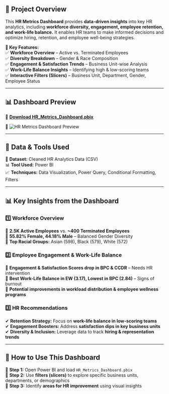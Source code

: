 ## **📌 Project Overview**
This **HR Metrics Dashboard** provides **data-driven insights** into key HR analytics, including **workforce diversity, engagement, employee retention, and work-life balance.** It enables HR teams to make informed decisions and optimize hiring, retention, and employee well-being strategies.

**🔹 Key Features:**  
✅ **Workforce Overview** – Active vs. Terminated Employees  
✅ **Diversity Breakdown** – Gender & Race Composition  
✅ **Engagement & Satisfaction Trends** – Business Unit-wise Analysis  
✅ **Work-Life Balance Insights** – Identifying high & low-scoring teams  
✅ **Interactive Filters (Slicers)** – Business Unit, Department, Gender, Employee Status  

---

## **📊 Dashboard Preview**
📂 **[Download HR_Metrics_Dashboard.pbix](./reports/HR_Metrics_Dashboard.pbix)**

📌 ![HR Metrics Dashboard Preview](./reports/HR_Metrics_Dashboard.jpg)

---

## **📌 Data & Tools Used**
📂 **Dataset:** Cleaned HR Analytics Data (CSV)  
📊 **Tool Used:** Power BI  
📈 **Techniques:** Data Visualization, Power Query, Conditional Formatting, Filters  

---

## **📊 Key Insights from the Dashboard**
### **1️⃣ Workforce Overview**
🔹 **2.5K Active Employees** vs. **~400 Terminated Employees**  
🔹 **55.82% Female, 44.18% Male** – Balanced Gender Diversity  
🔹 **Top Racial Groups:** Asian (598), Black (579), White (572)  

### **2️⃣ Employee Engagement & Work-Life Balance**
🔹 **Engagement & Satisfaction Scores drop in BPC & CCDR** – Needs HR intervention  
🔹 **Best Work-Life Balance in EW (3.17), Lowest in BPC (2.84)** – Signs of burnout  
🔹 **Potential improvements in workload distribution & employee wellness programs**  

### **3️⃣ HR Recommendations**
✔ **Retention Strategy:** Focus on **work-life balance in low-scoring teams**  
✔ **Engagement Boosters:** Address **satisfaction dips in key business units**  
✔ **Diversity & Inclusion:** Leverage data to track **hiring & representation trends**  

---

## **📌 How to Use This Dashboard**
📌 **Step 1:** Open Power BI and load `HR_Metrics_Dashboard.pbix`  
📌 **Step 2:** Use **filters (slicers)** to explore specific business units, departments, or demographics  
📌 **Step 3:** Identify **areas for HR improvement** using visual insights  
